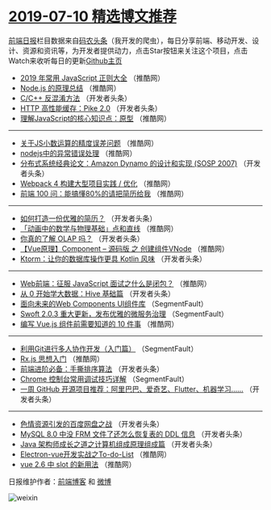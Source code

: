 # [2019-07-10 精选博文推荐](http://hao.caibaojian.com/date/2019/07/10)

[前端日报](http://caibaojian.com/c/news)栏目数据来自[码农头条](http://hao.caibaojian.com/)（我开发的爬虫），每日分享前端、移动开发、设计、资源和资讯等，为开发者提供动力，点击Star按钮来关注这个项目，点击Watch来收听每日的更新[Github主页](https://github.com/kujian/frontendDaily)
* [2019 年常用 JavaScript 正则大全](http://hao.caibaojian.com/117898.html) （推酷网）
* [Node.js 的原理总结](http://hao.caibaojian.com/117906.html) （推酷网）
* [C/C++ 反混淆方法](http://hao.caibaojian.com/117874.html) （开发者头条）
* [HTTP 高性能缓存：Pike 2.0](http://hao.caibaojian.com/117834.html) （开发者头条）
* [理解JavaScript的核心知识点：原型](http://hao.caibaojian.com/117917.html) （推酷网）

***
* [关于JS小数运算的精度误差问题](http://hao.caibaojian.com/117905.html) （推酷网）
* [nodejs中的异常错误处理](http://hao.caibaojian.com/117913.html) （推酷网）
* [分布式系统经典论文：Amazon Dynamo 的设计和实现 (SOSP 2007)](http://hao.caibaojian.com/117830.html) （开发者头条）
* [Webpack 4 构建大型项目实践 / 优化](http://hao.caibaojian.com/117894.html) （推酷网）
* [前端 100 问：能搞懂80%的请把简历给我](http://hao.caibaojian.com/117914.html) （推酷网）

***
* [如何打造一份优雅的简历？](http://hao.caibaojian.com/117813.html) （开发者头条）
* [「动画中的数学与物理基础」点和直线](http://hao.caibaojian.com/117897.html) （推酷网）
* [你真的了解 OLAP 吗？](http://hao.caibaojian.com/117875.html) （开发者头条）
* [【Vue原理】Component &#8211; 源码版 之 创建组件VNode](http://hao.caibaojian.com/117919.html) （推酷网）
* [Ktorm：让你的数据库操作更具 Kotlin 风味](http://hao.caibaojian.com/117877.html) （开发者头条）

***
* [Web前端：征服 JavaScript 面试之什么是闭包？](http://hao.caibaojian.com/117900.html) （推酷网）
* [从 0 开始学大数据：Hive 基础篇](http://hao.caibaojian.com/117817.html) （开发者头条）
* [面向未来的Web Components UI组件库](http://hao.caibaojian.com/117807.html) （SegmentFault）
* [Swoft 2.0.3 重大更新，发布优雅的微服务治理](http://hao.caibaojian.com/117808.html) （SegmentFault）
* [编写 Vue.js 组件前需要知道的 10 件事](http://hao.caibaojian.com/117887.html) （推酷网）

***
* [利用Git进行多人协作开发（入门篇）](http://hao.caibaojian.com/117809.html) （SegmentFault）
* [Rx.js 思想入门](http://hao.caibaojian.com/117911.html) （推酷网）
* [前端进阶必备：手撕排序算法](http://hao.caibaojian.com/117847.html) （开发者头条）
* [Chrome 控制台常用调试技巧详解](http://hao.caibaojian.com/117811.html) （SegmentFault）
* [一周 GitHub 开源项目推荐：阿里巴巴、爱奇艺、Flutter、机器学习……](http://hao.caibaojian.com/117850.html) （开发者头条）

***
* [色情资源引发的百度网盘之战](http://hao.caibaojian.com/117812.html) （开发者头条）
* [MySQL 8.0 中没 FRM 文件了还怎么恢复表的 DDL 信息](http://hao.caibaojian.com/117871.html) （开发者头条）
* [Java 架构师成长之道之计算机组成原理组成篇](http://hao.caibaojian.com/117856.html) （开发者头条）
* [Electron-vue开发实战之To-do-List](http://hao.caibaojian.com/117899.html) （推酷网）
* [vue 2.6 中 slot 的新用法](http://hao.caibaojian.com/117920.html) （推酷网）

日报维护作者：[前端博客](http://caibaojian.com/) 和 [微博](http://caibaojian.com/go/weibo)

![weixin](https://user-images.githubusercontent.com/3055447/38468989-651132ac-3b80-11e8-8e6b-15122322a9d7.png)
